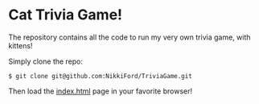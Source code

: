 # Cat Trivia Game!

The repository contains all the code to run my very own trivia game, with kittens!

Simply clone the repo:

```
$ git clone git@github.com:NikkiFord/TriviaGame.git
```

Then load the [index.html](https://github.com/NikkiFord/TriviaGame/blob/master/index.html) page in your favorite browser!
